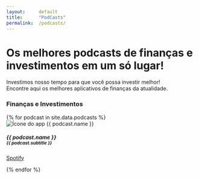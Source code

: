 ```yaml
---
layout:     default
title:      "PodCasts"
permalink:  /podcasts/
---
```


<div class="profileiner my-5">
  <div class="text-center mx-lg-auto mb-9">
    <h1 class="display-5 mb-4">Os melhores podcasts de finanças e investimentos em um só lugar!</h1>
    <p class="lead">Investimos nosso tempo para que você possa investir melhor! <br>Encontre aqui os melhores aplicativos de finanças da atualidade.</p>
  </div>
</div>

<h3 class="display-6 mt-5 mb-4">Finanças e Investimentos</h3>
<div class="row row-cols-1 row-cols-lg-5 row-cols-md-3 g-3">
  {% for podcast in site.data.podcasts %}
  <div class="col d-flex">
    <div class="card card-body mb-2">
      <img class="rounded mb-3 foto shadow-sm" src="{{site.baseurl}}/assets/imgs/podcasts/{{ podcast.img }}.jpg" alt="Ícone do app {{ podcast.name }}">
      <h5 class="card-title mb-4">{{ podcast.name }}<br><small class="text-muted">{{ podcast.subtitle }}</small></h5>
      <p class="card-text">
        <a class="btn btn-primary stretched-link" href="{{ podcast.spotify }}" target="_blank" role="button">
          <i class="fa-brands fa-spotify"></i> Spotify
        </a>
      </p>
    </div>
  </div>
  {% endfor %}
</div>